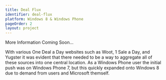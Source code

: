 ```yaml
---
title: Deal Flux
identifier: deal-flux
platform: Windows 8 & Windows Phone
pageOrder: 2
layout: project
---
```


More Information Coming Soon...

With various One Deal a Day websites such as Woot, 1 Sale a Day, and Yugster it was evident that there needed to be a way to aggregate all of these sources into one central location. As a Windows Phone user the initial push was on Windows Phone 7, but this quickly expanded onto Windows 8 due to demand from users and Microsoft themself.
